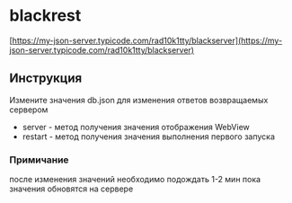 # blackrest

[https://my-json-server.typicode.com/rad10k1tty/blackserver](https://my-json-server.typicode.com/rad10k1tty/blackserver)

## Инструкция

Измените значения db.json для изменения ответов возвращаемых сервером

* server - метод получения значения отображения WebView
* restart - метод получения значения выполнения первого запуска

### Примичание

после изменения значений необходимо подождать 1-2 мин пока значения обновятся на сервере
